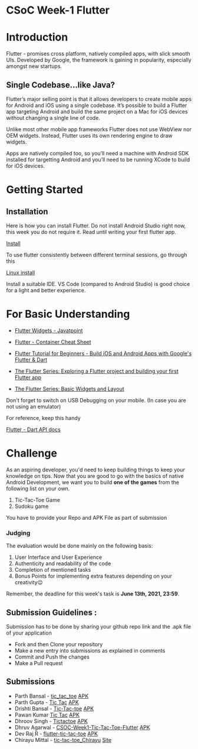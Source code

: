 # CSoC Week-1 Flutter

# Introduction

Flutter - promises cross platform, natively compiled apps, with slick smooth UIs. Developed by Google, the framework is gaining in popularity, especially amongst new startups.

## Single Codebase…like Java?

Flutter’s major selling point is that it allows developers to create mobile apps for Android and iOS using a single codebase. It’s possible to build a Flutter app targeting Android and build the same project on a Mac for iOS devices without changing a single line of code.

Unlike most other mobile app frameworks Flutter does not use WebView nor OEM widgets. Instead, Flutter uses its own rendering engine to draw widgets.

Apps are natively compiled too, so you’ll need a machine with Android SDK installed for targetting Android and you’ll need to be running XCode to build for iOS devices.

# Getting Started

## Installation

Here is how you can install Flutter. Do not install Android Studio right now, this week you do not require it. Read until writing your first flutter app.

[Install](https://flutter.dev/docs/get-started/install)

To use flutter consistently between different terminal sessions, go through this

[Linux install](https://flutter.dev/docs/get-started/install/linux#update-your-path)

Install a suitable IDE. VS Code (compared to Android Studio) is good choice for a light and better experience.

# For Basic Understanding

- [Flutter Widgets - Javatpoint](https://www.javatpoint.com/flutter-widgets)
- [Flutter - Container Cheat Sheet](https://medium.com/jlouage/container-de5b0d3ad184)
- [Flutter Tutorial for Beginners - Build iOS and Android Apps with Google's Flutter & Dart](https://youtu.be/GLSG_Wh_YWc)
- [The Flutter Series: Exploring a Flutter project and building your first Flutter app](https://medium.com/@dev.n/the-complete-flutter-series-article-1-exploring-a-flutter-project-and-building-your-first-flutter-e438ea941d70)

- [The Flutter Series: Basic Widgets and Layout](https://medium.com/@dev.n/the-complete-flutter-series-article-2-basic-widgets-and-layout-in-flutter-92a4fbd4a3e1)

Don't forget to switch on USB Debugging on your mobile. (In case you are not using an emulator)

For reference, keep this handy

[Flutter - Dart API docs](https://api.flutter.dev/)

# Challenge

As an aspiring developer, you'd need to keep building things to keep your knowledge on tips. Now that you are good to go with the basics of native Android Development, we want you to build **one of the games** from the following list on your own.

1. Tic-Tac-Toe Game
2. Sudoku game

You have to provide your Repo and APK File as part of submission

### **Judging**

The evaluation would be done mainly on the following basis:

1. User Interface and User Experience
2. Authenticity and readability of the code
3. Completion of mentioned tasks
4. Bonus Points for implementing extra features depending on your creativity😉

Remember, the deadline for this week's task is **June 13th, 2021, 23:59**.

## Submission Guidelines :

Submission has to be done by sharing your github repo link and the .apk file of your application

- Fork and then Clone your repository
- Make a new entry into submissions as explained in comments
- Commit and Push the changes
- Make a Pull request

## Submissions

- Parth Bansal - [tic_tac_toe](https://github.com/parthb83/tic_tac_toe) [APK](https://github.com/parthb83/tic_tac_toe/blob/master/app-release.apk)
- Parth Gupta - [Tic Tac](https://github.com/parthg48/tictactoe_flutter) [APK](https://github.com/king-11/Vue-Birthday/blob/master/public/favicon.ico)
- Drishti Bansal - [Tic-Tac-toe](https://github.com/stuck-in-a-conundrum/Tic-Tac-toe.git) [APK](https://github.com/stuck-in-a-conundrum/Tic-Tac-toe/blob/main/build/app/outputs/apk/debug/app-debug.apk)
- Pawan Kumar [Tic Tac](https://github.com/blackpearl13246/MY_GAME)   [APK](build/app/outputs/flutter-apk/app-armeabi-v7a-release.apk)
- Dhroov Singh - [Tictactoe](https://github.com/singhdhroov/Tictactoe.git) [APK](https://github.com/singhdhroov/Tictactoe/blob/master/app-release.apk)
- Dhruv Agarwal - [CSOC-Week1-Tic-Tac-Toe-Flutter](https://github.com/dhruxy/CSOC-Week1-Tic-Tac-Toe-Flutter) [APK](https://github.com/dhruxy/CSOC-Week1-Tic-Tac-Toe-Flutter/blob/main/app-release.apk)
- Dev Raj R - [flutter-tic-tac-toe](https://github.com/dev-raj-1729/flutter-tic-tac-toe) [APK](https://github.com/dev-raj-1729/hello-world/blob/4fcb8a45ae3215ba385a6799e874d812ead23b53/app-release.apk)
- Chirayu Mittal - [tic-tac-toe_Chirayu](https://github.com/chirayumit001/tic-tac-toe_Chirayu) [Site](https://mine-tic-tac-toe-game.netlify.app/#/)
